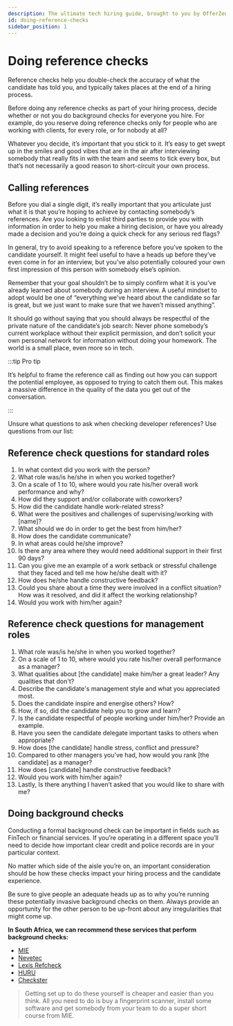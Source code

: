 ```yaml
---
description: The ultimate tech hiring guide, brought to you by OfferZen.
id: doing-reference-checks
sidebar_position: 1
---
```

# Doing reference checks

Reference checks help you double-check the accuracy of what the candidate has told you, and typically takes places at the end of a hiring process. 

Before doing any reference checks as part of your hiring process, decide whether or not you do background checks for everyone you hire. For example, do you reserve doing reference checks only for people who are working with clients, for every role, or for nobody at all?

Whatever you decide, it’s important that you stick to it. It’s easy to get swept up in the smiles and good vibes that are in the air after interviewing somebody that really fits in with the team and seems to tick every box, but that’s not necessarily a good reason to short-circuit your own process.

## Calling references

Before you dial a single digit, it’s really important that you articulate just what it is that you’re hoping to achieve by contacting somebody’s references. Are you looking to enlist third parties to provide you with information in order to help you make a hiring decision, or have you already made a decision and you’re doing a quick check for any serious red flags?

In general, try to avoid speaking to a reference before you’ve spoken to the candidate yourself. It might feel useful to have a heads up before they’ve even come in for an interview, but you’ve also potentially coloured your own first impression of this person with somebody else’s opinion.

Remember that your goal shouldn’t be to simply confirm what it is you’ve already learned about somebody during an interview. A useful mindset to adopt would be one of “everything we’ve heard about the candidate so far is great, but we just want to make sure that we haven’t missed anything”.

It should go without saying that you should always be respectful of the private nature of the candidate’s job search: Never phone somebody’s current workplace without their explicit permission, and don’t solicit your own personal network for information without doing your homework. The world is a small place, even more so in tech. 

:::tip Pro tip

It’s helpful to frame the reference call as finding out how you can support the potential employee, as opposed to trying to catch them out. This makes a massive difference in the quality of the data you get out of the conversation.

:::


Unsure what questions to ask when checking developer references? Use questions from our list:

## Reference check questions for standard roles

1. In what context did you work with the person? 
2. What role was/is he/she in when you worked together?
3. On a scale of 1 to 10, where would you rate his/her overall work performance and why?
4. How did they support and/or collaborate with coworkers?
5. How did the candidate handle work-related stress?
6. What were the positives and challenges of supervising/working with [name]?
7. What should we do in order to get the best from him/her?
8. How does the candidate communicate? 
9. In what areas could he/she improve? 
10. Is there any area where they would need additional support in their first 90 days?
11. Can you give me an example of a work setback or stressful challenge that they faced and tell me how he/she dealt with it?
12. How does he/she handle constructive feedback? 
13. Could you share about a time they were involved in a conflict situation? How was it resolved, and did it affect the working relationship? 
14. Would you work with him/her again?


## Reference check questions for management roles

1. What role was/is he/she in when you worked together?
2. On a scale of 1 to 10, where would you rate his/her overall performance as a manager?
3. What qualities about [the candidate] make him/her a great leader? Any qualities that don't?
4. Describe the candidate's management style and what you appreciated most.
5. Does the candidate inspire and energise others? How?
6. How, if so, did the candidate help you to grow and learn? 
7. Is the candidate respectful of people working under him/her? Provide an example.
8. Have you seen the candidate delegate important tasks to others when appropriate?
9. How does [the candidate] handle stress, conflict and pressure?
10. Compared to other managers you've had, how would you rank [the candidate] as a manager?
11. How does [candidate] handle constructive feedback?  
12. Would you work with him/her again?
13. Lastly, Is there anything I haven’t asked that you would like to share with me? 


## Doing background checks

Conducting a formal background check can be important in fields such as FinTech or financial services. If you’re operating in a different space you’ll need to decide how important clear credit and police records are in your particular context.

No matter which side of the aisle you’re on, an important consideration should be how these checks impact your hiring process and the candidate experience. 

Be sure to give people an adequate heads up as to why you’re running these potentially invasive background checks on them. Always provide an opportunity for the other person to be up-front about any irregularities that might come up.

**In South Africa, we can recommend these services that perform background checks:**

* [MIE](https://www.mie.co.za/?utm_source=intercom&utm_medium=intercom&utm_campaign=_demand_platform_company-faqs_background-services)
* [Nevetec](https://nevetec.co.za/?utm_source=intercom&utm_medium=intercom&utm_campaign=_demand_platform_company-faqs_background-services)
* [Lexis Refcheck](https://www.refcheck.co.za/?utm_source=intercom&utm_medium=intercom&utm_campaign=_demand_platform_company-faqs_background-services)
* [HURU](https://huru.co.za/?utm_source=intercom&utm_medium=intercom&utm_campaign=_demand_platform_company-faqs_background-services) 
* [Checkster](https://www.checkster.com/solutions/automated-reference-check?utm_source=intercom&utm_medium=intercom&utm_campaign=_demand_platform_company-faqs_background-services)

> Getting set up to do these yourself is cheaper and easier than you think. All you need to do is buy a fingerprint scanner, install some software and get somebody from your team to do a super short course from MIE.

